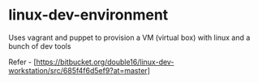 # linux-dev-environment
Uses vagrant and puppet to provision a VM (virtual box) with linux and a bunch of dev tools

Refer - 
[https://bitbucket.org/double16/linux-dev-workstation/src/685f4f6d5ef9?at=master]